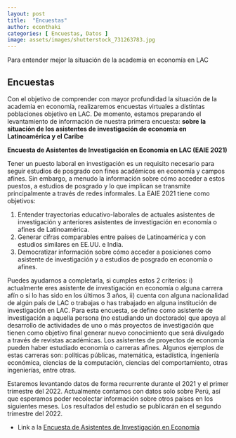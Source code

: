 ```yaml
---
layout: post
title:  "Encuestas"
author: econthaki
categories: [ Encuestas, Datos ]
image: assets/images/shutterstock_731263783.jpg
---
```


Para entender mejor la situación de la academia en economía en LAC

## Encuestas

Con el objetivo de comprender con mayor profundidad la situación de la academia en economía, realizaremos encuestas virtuales a distintas poblaciones objetivo en LAC. De momento, estamos preparando el levantamiento de información de nuestra primera encuesta: **sobre la situación de los asistentes de investigación de economía en Latinoamérica y el Caribe**

**Encuesta de Asistentes de Investigación en Economía en LAC (EAIE 2021)**

Tener un puesto laboral en investigación es un requisito necesario para seguir estudios de posgrado con fines académicos en economía y campos afines. Sin embargo, a menudo la información sobre cómo acceder a estos puestos, a estudios de posgrado y lo que implican se transmite principalmente a través de redes informales. La EAIE 2021 tiene como objetivos: 
1. Entender trayectorias educativo-laborales de actuales asistentes de investigación y anteriores asistentes de investigación en economía o afines de Latinoamérica.
2. Generar cifras comparables entre países de Latinoamérica y con estudios similares en EE.UU. e India.
3. Democratizar información sobre cómo acceder a posiciones como asistente de investigación y a estudios de posgrado en economía o afines.

Puedes ayudarnos a completarla, si cumples estos 2 criterios: i) actualmente eres asistente de investigación en economía o alguna carrera afín o si lo has sido en los últimos 3 años, ii) cuenta con alguna nacionalidad de algún país de LAC o trabajas o has trabajado en alguna institución de investigación en LAC.  Para esta encuesta, se define como asistente de investigación a aquella persona (no estudiando un doctorado) que apoya al desarrollo de actividades de uno o más proyectos de investigación que tienen como objetivo final generar nuevo conocimiento que será divulgado a través de revistas académicas. Los asistentes de proyectos de economía pueden haber estudiado economía o carreras afines. Algunos ejemplos de estas carreras son: políticas públicas, matemática, estadística, ingeniería económica, ciencias de la computación, ciencias del comportamiento, otras ingenierías, entre otras.

Estaremos levantando datos de forma recurrente durante el 2021 y el primer trimestre del 2022. Actualmente contamos con datos solo sobre Perú, así que esperamos poder recolectar información sobre otros países en los siguientes meses. Los resultados del estudio se publicarán en el segundo trimestre del 2022.

- Link a la [Encuesta de Asistentes de Investigación en Economía][EAIE]

[EAIE]:   https://econthaki.surveycto.com/collect/eaie_2021?caseid=
